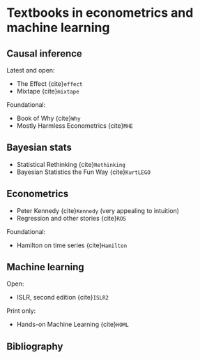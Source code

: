 # Textbooks in econometrics and machine learning

## Causal inference

Latest and open:

- The Effect {cite}`effect` 
- Mixtape {cite}`mixtape`

Foundational:

- Book of Why {cite}`Why`
- Mostly Harmless Econometrics {cite}`MHE`

## Bayesian stats

- Statistical Rethinking {cite}`Rethinking`
- Bayesian Statistics the Fun Way {cite}`KurtLEGO`

## Econometrics

- Peter Kennedy {cite}`Kennedy` (very appealing to intuition)
- Regression and other stories {cite}`ROS`

Foundational:

- Hamilton on time series {cite}`Hamilton`

## Machine learning

Open:

- ISLR, second edition {cite}`ISLR2`

Print only:

- Hands-on Machine Learning {cite}`HOML`

## Bibliography

```{bibliography}
```